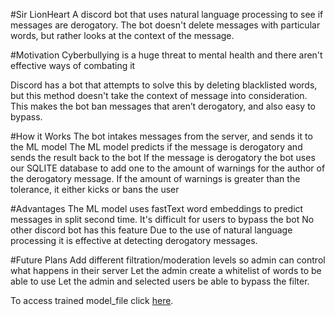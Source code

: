 #Sir LionHeart
A discord bot that uses natural language processing to see if messages are derogatory.
The bot doesn't delete messages with particular words, but rather looks at the context of the message.

#Motivation
Cyberbullying is a huge threat to mental health and there aren't effective ways of combating it 

Discord has a bot that attempts to solve this by deleting blacklisted words, but this method doesn't take the context of message into consideration. This makes the bot ban messages that aren’t derogatory, and also easy to bypass.

#How it Works
The bot intakes messages from the server, and sends it to the ML model 
The ML model predicts if the message is derogatory and sends the result back to the bot 
If the message is derogatory the bot uses our SQLITE database to add one to the amount of warnings for the author of the derogatory message.
If the amount of warnings is greater than the tolerance, it either kicks or bans the user

#Advantages
The ML model uses fastText word embeddings to predict messages in split second time.
It's difficult for users to bypass the bot 
No other discord bot has this feature 
Due to the use of natural language processing  it is effective at detecting derogatory messages. 

#Future Plans
Add different filtration/moderation levels so admin can control what happens  in their server 
Let the admin create a whitelist of words to be able to use 
Let the admin and selected users be able to bypass the filter. 


To access trained model_file click [here](https://drive.google.com/file/d/1yAZrf5iI2-7VVam7Es0g30vVh2OD8NP1/view?usp=sharing).